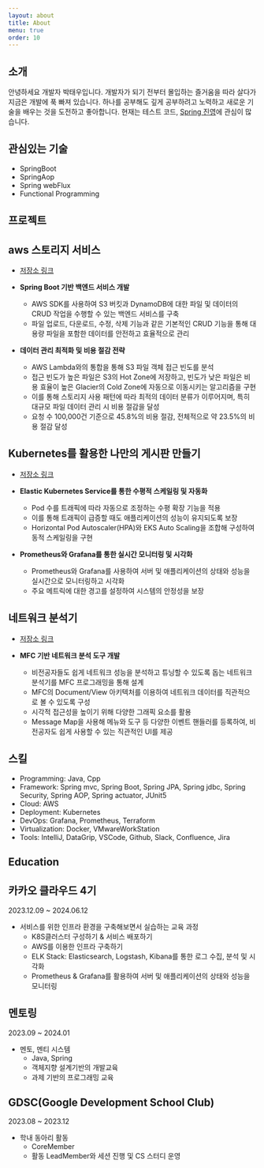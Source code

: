 ```yaml
---
layout: about
title: About
menu: true
order: 10
---
```


## 소개

안녕하세요 개발자 박태우입니다. 개발자가 되기 전부터 몰입하는 즐거움을 따라 살다가 지금은 개발에 푹 빠져 있습니다.
하나를 공부해도 깊게 공부하려고 노력하고 새로운 기술을 배우는 것을 도전하고 좋아합니다.
현재는 테스트 코드, [Spring 진영](https://github.com/taewoocode/spring_study_reop)에 관심이 많습니다.

## 관심있는 기술

- SpringBoot
- SpringAop
- Spring webFlux
- Functional Programming

## 프로젝트

## aws 스토리지 서비스

- [저장소 링크](https://github.com/taewoocode/Final_Project)

- **Spring Boot 기반 백엔드 서비스 개발**
    - AWS SDK를 사용하여 S3 버킷과 DynamoDB에 대한 파일 및 데이터의 CRUD 작업을 수행할 수 있는 백엔드 서비스를 구축
    - 파일 업로드, 다운로드, 수정, 삭제 기능과 같은 기본적인 CRUD 기능을 통해 대용량 파일을 포함한 데이터를 안전하고 효율적으로 관리
- **데이터 관리 최적화 및 비용 절감 전략**
    - AWS Lambda와의 통합을 통해 S3 파일 객체 접근 빈도를 분석
    - 접근 빈도가 높은 파일은 S3의 Hot Zone에 저장하고, 빈도가 낮은 파일은 비용 효율이 높은 Glacier의 Cold Zone에 자동으로 이동시키는 알고리즘을 구현
    - 이를 통해 스토리지 사용 패턴에 따라 최적의 데이터 분류가 이루어지며, 특히 대규모 파일 데이터 관리 시 비용 절감을 달성
    - 요청 수 100,000건 기준으로 45.8%의 비용 절감, 전체적으로 약 23.5%의 비용 절감 달성

## Kubernetes를 활용한 나만의 게시판 만들기
- [저장소 링크](https://github.com/yiminsoo/ToyProject)

- **Elastic Kubernetes Service를 통한 수평적 스케일링 및 자동화**
    - Pod 수를 트래픽에 따라 자동으로 조정하는 수평 확장 기능을 적용
    - 이를 통해 트래픽이 급증할 때도 애플리케이션의 성능이 유지되도록 보장
    - Horizontal Pod Autoscaler(HPA)와 EKS Auto Scaling을 조합해 구성하여 동적 스케일링을 구현
- **Prometheus와 Grafana를 통한 실시간 모니터링 및 시각화**
    - Prometheus와 Grafana를 사용하여 서버 및 애플리케이션의 상태와 성능을 실시간으로 모니터링하고 시각화
    - 주요 메트릭에 대한 경고를 설정하여 시스템의 안정성을 보장

## 네트워크 분석기

- [저장소 링크](https://github.com/taewoocode/NetWork-Analyzor)

- **MFC 기반 네트워크 분석 도구 개발**
    - 비전공자들도 쉽게 네트워크 성능을 분석하고 튜닝할 수 있도록 돕는 네트워크 분석기를 MFC 프로그래밍을 통해 설계
    - MFC의 Document/View 아키텍처를 이용하여 네트워크 데이터를 직관적으로 볼 수 있도록 구성
    - 시각적 접근성을 높이기 위해 다양한 그래픽 요소를 활용
    - Message Map을 사용해 메뉴와 도구 등 다양한 이벤트 핸들러를 등록하여, 비전공자도 쉽게 사용할 수 있는 직관적인 UI를 제공

## 스킬				

- Programming: Java, Cpp
- Framework: Spring mvc, Spring Boot, Spring JPA, Spring jdbc, Spring Security, Spring AOP, Spring actuator, JUnit5						
- Cloud: AWS
- Deployment: Kubernetes
- DevOps: Grafana, Prometheus, Terraform
- Virtualization: Docker, VMwareWorkStation
- Tools: IntelliJ, DataGrip, VSCode, Github, Slack, Confluence, Jira


## Education

## 카카오 클라우드 4기

2023.12.09 ~ 2024.06.12

- 서비스를 위한 인프라 환경을 구축해보면서 실습하는 교육 과정
    - K8S클러스터 구성하기 & 서비스 배포하기
    - AWS를 이용한 인프라 구축하기
    - ELK Stack: Elasticsearch, Logstash, Kibana를 통한 로그 수집, 분석 및 시각화
    - Prometheus & Grafana를 활용하여 서버 및 애플리케이션의 상태와 성능을 모니터링

## 멘토링

2023.09 ~ 2024.01

- 멘토, 멘티 시스템
    - Java, Spring
    - 객체지향 설계기반의 개발교육
    - 과제 기반의 프로그래밍 교육

## GDSC(Google Development School Club)

2023.08 ~ 2023.12

- 학내 동아리 활동
  - CoreMember
  - 활동 LeadMember와 세션 진행 및 CS 스터디 운영